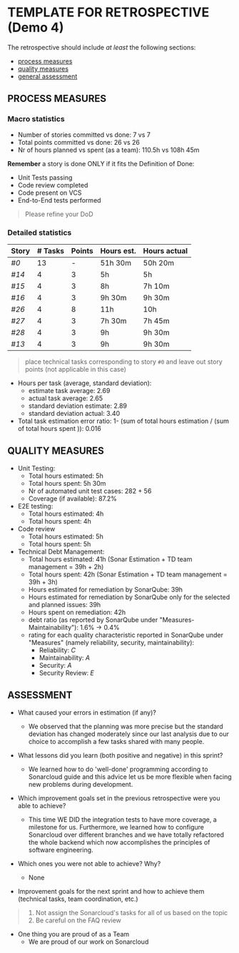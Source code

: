 TEMPLATE FOR RETROSPECTIVE (Demo 4)
=====================================

The retrospective should include _at least_ the following
sections:

- [process measures](#process-measures)
- [quality measures](#quality-measures)
- [general assessment](#assessment)

## PROCESS MEASURES 

### Macro statistics

- Number of stories committed vs done: 7 vs 7
- Total points committed vs done: 26 vs 26
- Nr of hours planned vs spent (as a team): 110.5h vs 108h 45m

**Remember**  a story is done ONLY if it fits the Definition of Done:
 
- Unit Tests passing
- Code review completed
- Code present on VCS
- End-to-End tests performed

> Please refine your DoD 

### Detailed statistics

| Story  | # Tasks | Points | Hours est. | Hours actual |
|--------|---------|--------|------------|--------------|
| _#0_   |   13    |    -   |    51h 30m |   50h 20m    |
| _#14_  |    4    |    3   |    5h      |     5h       |
| _#15_  |    4    |    3   |    8h      |    7h 10m    |
| _#16_  |    4    |    3   |    9h 30m  |    9h 30m    |
| _#26_  |    4    |    8   |    11h     |    10h       |
| _#27_  |    4    |    3   |    7h 30m  |    7h 45m    |
| _#28_  |    4    |    3   |    9h      |    9h 30m    |
| _#13_  |    4    |    3   |    9h      |    9h 30m    |
   

> place technical tasks corresponding to story `#0` and leave out story points (not applicable in this case)

- Hours per task (average, standard deviation):
  - estimate task average: 2.69
  - actual task average: 2.65
  - standard deviation estimate: 2.89
  - standard deviation actual: 3.40
- Total task estimation error ratio: 1- (sum of total hours estimation / (sum of total hours spent )): 0.016

  
## QUALITY MEASURES 

- Unit Testing:
  - Total hours estimated: 5h 
  - Total hours spent: 5h 30m
  - Nr of automated unit test cases: 282 + 56
  - Coverage (if available): 87.2%
- E2E testing:
  - Total hours estimated: 4h
  - Total hours spent: 4h
- Code review 
  - Total hours estimated: 5h  
  - Total hours spent: 5h
- Technical Debt Management:
  - Total hours estimated: 41h (Sonar Estimation + TD team management = 39h + 2h)
  - Total hours spent: 42h  (Sonar Estimation + TD team management = 39h + 3h)
  - Hours estimated for remediation by SonarQube: 39h
  - Hours estimated for remediation by SonarQube only for the selected and planned issues: 39h
  - Hours spent on remediation: 42h
  - debt ratio (as reported by SonarQube under "Measures-Maintainability"): 1.6% -> 0.4%
  - rating for each quality characteristic reported in SonarQube under "Measures" (namely reliability, security, maintainability): 
    - Reliability: _C_
    - Maintainability: _A_
    - Security: _A_
    - Security Review: _E_
  


## ASSESSMENT

- What caused your errors in estimation (if any)?
  - We observed that the planning was more precise but the standard deviation has changed moderately since our last analysis due to our choice to accomplish a few tasks shared with many people. 

- What lessons did you learn (both positive and negative) in this sprint?
  - We learned how to do 'well-done' programming according to Sonarcloud guide and this advice let us be more flexible when facing new problems during development.

- Which improvement goals set in the previous retrospective were you able to achieve? 
  - This time WE DID the integration tests to have more coverage, a milestone for us. Furthermore, we learned how to configure Sonarcloud over different branches and we have totally refactored the whole backend which now accomplishes the principles of software engineering.
  
- Which ones you were not able to achieve? Why?
  - None

- Improvement goals for the next sprint and how to achieve them (technical tasks, team coordination, etc.)

> 1. Not assign the Sonarcloud's tasks for all of us based on the topic
> 2. Be careful on the FAQ review

- One thing you are proud of as a Team
  - We are proud of our work on Sonarcloud